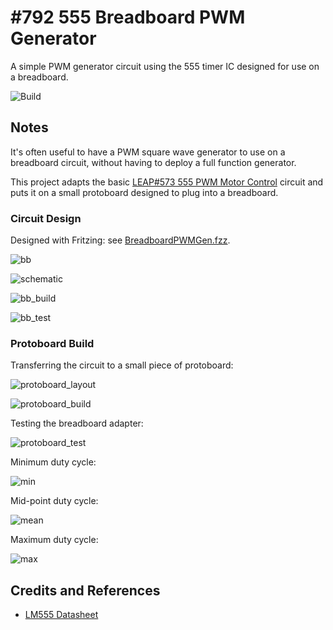 # #792 555 Breadboard PWM Generator

A simple PWM generator circuit using the 555 timer IC designed for use on a breadboard.

![Build](./assets/BreadboardPWMGen_build.jpg?raw=true)

## Notes

It's often useful to have a PWM square wave generator to use on a breadboard circuit, without having to deploy a full function generator.

This project adapts the basic [LEAP#573 555 PWM Motor Control](../PwmMotorControl/) circuit and puts it on a small protoboard designed to plug into a breadboard.

### Circuit Design

Designed with Fritzing: see [BreadboardPWMGen.fzz](./BreadboardPWMGen.fzz).

![bb](./assets/BreadboardPWMGen_bb.jpg?raw=true)

![schematic](./assets/BreadboardPWMGen_schematic.jpg?raw=true)

![bb_build](./assets/BreadboardPWMGen_bb_build.jpg?raw=true)

![bb_test](./assets/BreadboardPWMGen_bb_test.jpg?raw=true)

### Protoboard Build

Transferring the circuit to a small piece of protoboard:

![protoboard_layout](assets/protoboard_layout.jpg)

![protoboard_build](assets/protoboard_build.jpg)

Testing the breadboard adapter:

![protoboard_test](assets/protoboard_test.jpg)

Minimum duty cycle:

![min](assets/scope_min.gif)

Mid-point duty cycle:

![mean](assets/scope_mean.gif)

Maximum duty cycle:

![max](assets/scope_max.gif)

## Credits and References

* [LM555 Datasheet](https://www.futurlec.com/Linear/LM555CN.shtml)
